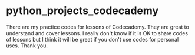 # python_projects_codecademy
There are my practice codes for lessons of Codecademy. They are great to understand and cover lessons. 
I really don't know if it is OK to share codes of lessons but I think it will be great if you don't use codes for personal uses. 
Thank you.
